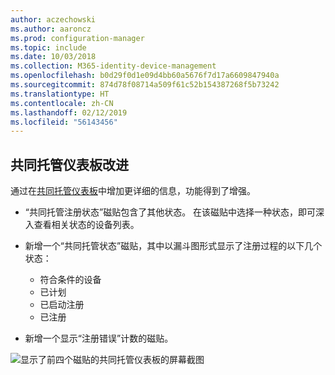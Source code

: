 ```yaml
---
author: aczechowski
ms.author: aaroncz
ms.prod: configuration-manager
ms.topic: include
ms.date: 10/03/2018
ms.collection: M365-identity-device-management
ms.openlocfilehash: b0d29f0d1e09d4bb60a5676f7d17a6609847940a
ms.sourcegitcommit: 874d78f08714a509f61c52b154387268f5b73242
ms.translationtype: HT
ms.contentlocale: zh-CN
ms.lasthandoff: 02/12/2019
ms.locfileid: "56143456"
---
```

## <a name="bkmk_comgmt-report"></a>共同托管仪表板改进
<!--1358980-->

通过在[共同托管仪表板](/sccm/core/clients/manage/co-management-dashboard)中增加更详细的信息，功能得到了增强。  

- “共同托管注册状态”磁贴包含了其他状态。 在该磁贴中选择一种状态，即可深入查看相关状态的设备列表。  

- 新增一个“共同托管状态”磁贴，其中以漏斗图形式显示了注册过程的以下几个状态：  
    - 符合条件的设备  
    - 已计划  
    - 已启动注册  
    - 已注册  

- 新增一个显示“注册错误”计数的磁贴。 

![显示了前四个磁贴的共同托管仪表板的屏幕截图](../../media/1358980-comgmt-dashboard.png)


